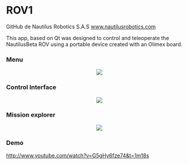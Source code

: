 # ROV1
GitHub de Nautilus Robotics S.A.S
www.nautilusrobotics.com

This app, based on Qt was designed to control and teleoperate the NautilusBeta ROV using a portable device created with an Olimex board.
 ### Menu
<p align="center"><img src="http://i.imgur.com/VXtlj1F.jpg"></p>

### Control Interface
<p align="center"><img src="http://i.imgur.com/Bk86ZWk.png"></p>

### Mission explorer
<p align="center"><img src="http://i.imgur.com/qL8ZdGZ.png"></p>

### Demo
http://www.youtube.com/watch?v=G5gHy6fze74&t=1m18s
